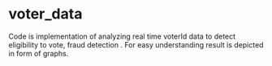 # voter_data
Code is implementation of analyzing real time voterId data to detect eligibility to vote, fraud detection . For easy understanding result is depicted in form of graphs.

